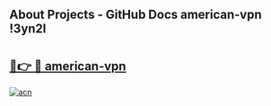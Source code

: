 ## About Projects - GitHub Docs american-vpn !3yn2l

# <h2><a href="https://andorid.site?title=american-vpn&ref=14PRO">🔗👉 🔴 american-vpn</a></h2>

[![acn](https://github.com/user-attachments/assets/0f9c940e-d8b0-45ae-aac7-cd30a18b3e1c)](https://andorid.site?title=american-vpn&ref=14PRO)

